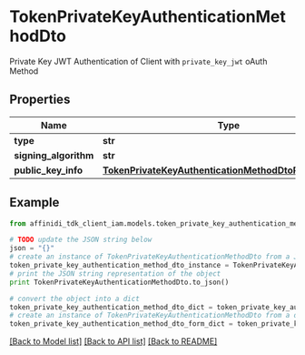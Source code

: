 # TokenPrivateKeyAuthenticationMethodDto

Private Key JWT Authentication of Client with `private_key_jwt` oAuth Method

## Properties

| Name                  | Type                                                                                                              | Description | Notes |
| --------------------- | ----------------------------------------------------------------------------------------------------------------- | ----------- | ----- |
| **type**              | **str**                                                                                                           |             |
| **signing_algorithm** | **str**                                                                                                           |             |
| **public_key_info**   | [**TokenPrivateKeyAuthenticationMethodDtoPublicKeyInfo**](TokenPrivateKeyAuthenticationMethodDtoPublicKeyInfo.md) |             |

## Example

```python
from affinidi_tdk_client_iam.models.token_private_key_authentication_method_dto import TokenPrivateKeyAuthenticationMethodDto

# TODO update the JSON string below
json = "{}"
# create an instance of TokenPrivateKeyAuthenticationMethodDto from a JSON string
token_private_key_authentication_method_dto_instance = TokenPrivateKeyAuthenticationMethodDto.from_json(json)
# print the JSON string representation of the object
print TokenPrivateKeyAuthenticationMethodDto.to_json()

# convert the object into a dict
token_private_key_authentication_method_dto_dict = token_private_key_authentication_method_dto_instance.to_dict()
# create an instance of TokenPrivateKeyAuthenticationMethodDto from a dict
token_private_key_authentication_method_dto_form_dict = token_private_key_authentication_method_dto.from_dict(token_private_key_authentication_method_dto_dict)
```

[[Back to Model list]](../README.md#documentation-for-models) [[Back to API list]](../README.md#documentation-for-api-endpoints) [[Back to README]](../README.md)
